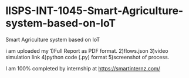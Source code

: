 # llSPS-INT-1045-Smart-Agriculture-system-based-on-IoT
Smart Agriculture system based on IoT

i am uploaded my
1)Full Report as PDF format.
2)flows.json
3)video simulation link
4)python code (.py) format
5)screenshot of process.


I am 100% completed by internship at https://smartinternz.com/
